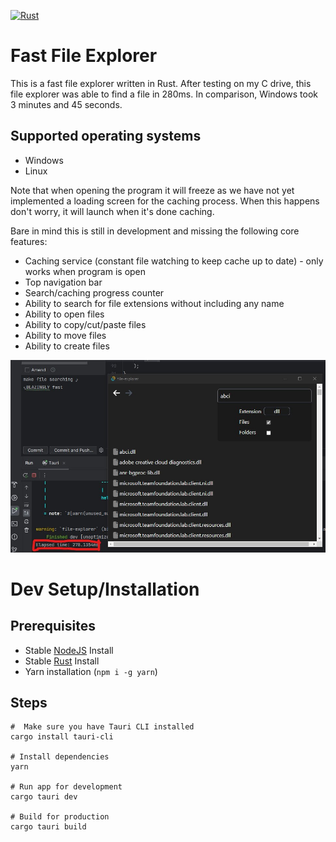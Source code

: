 [![Rust](https://github.com/conaticus/FileExplorer/actions/workflows/rust.yml/badge.svg?event=push)](https://github.com/conaticus/FileExplorer/actions/workflows/rust.yml)

# Fast File Explorer
This is a fast file explorer written in Rust. After testing on my C drive, this file explorer was able to find a file in 280ms. In comparison, Windows took 3 minutes and 45 seconds.

## Supported operating systems
- Windows
- Linux

Note that when opening the program it will freeze as we have not yet implemented a loading screen for the caching process. When this happens don't worry, it will launch when it's done caching.

Bare in mind this is still in development and missing the following core features:
- Caching service (constant file watching to keep cache up to date) - only works when program is open
- Top navigation bar
- Search/caching progress counter
- Ability to search for file extensions without including any name
- Ability to open files
- Ability to copy/cut/paste files
- Ability to move files
- Ability to create files

![Fast Search Feature](./screenshots/search.jpg)

# Dev Setup/Installation
## Prerequisites
- Stable [NodeJS](https://nodejs.org/) Install
- Stable [Rust](https://www.rust-lang.org/) Install
- Yarn installation (`npm i -g yarn`)

## Steps
```
#  Make sure you have Tauri CLI installed
cargo install tauri-cli

# Install dependencies
yarn

# Run app for development
cargo tauri dev

# Build for production
cargo tauri build
```
